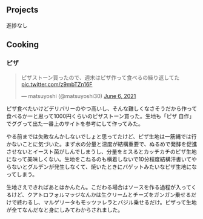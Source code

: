 ## Projects

進捗なし

## Cooking

### ピザ

<blockquote class="twitter-tweet"><p lang="ja" dir="ltr">ピザストーン買ったので、週末はピザ作って食べるの繰り返してた <a href="https://t.co/z9mbTZn16F">pic.twitter.com/z9mbTZn16F</a></p>&mdash; matsuyoshi (@matsuyoshi30) <a href="https://twitter.com/matsuyoshi30/status/1401498155787579393?ref_src=twsrc%5Etfw">June 6, 2021</a></blockquote> <script async src="https://platform.twitter.com/widgets.js" charset="utf-8"></script>

ピザ食べたいけどデリバリーのやつ高いし、そんな難しくなさそうだから作って食べるかーと思って1000円くらいのピザストーン買った。生地も「ピザ 自作」でググって出た一番上のサイトを参考にして作ってみた。

やる前までは失敗なんかしないでしょと思ってたけど、ピザ生地は一筋縄では行かないことに気づいた。まず水の分量と温度が結構重要で、ぬるめで発酵を促進させないとイースト菌がしんでしまうし、分量をミスるとカッチカチのピザ生地になって美味しくない。生地をこねるのも横着しないで10分程度結構汗書いてやらないとグルデンが発生しなくて、焼いたときにバゲットみたいなピザ生地になってしまう。

生地さえできればあとはかんたん。こだわる場合はソースを作る過程が入ってくるけど、クアトロフォルマッジなんかは生クリームとチーズをガンガン乗せるだけで終わるし、マルゲリータもモッツァレラとバジル乗せるだけ。ピザって生地が全てなんだなと身にしみてわからされました。

